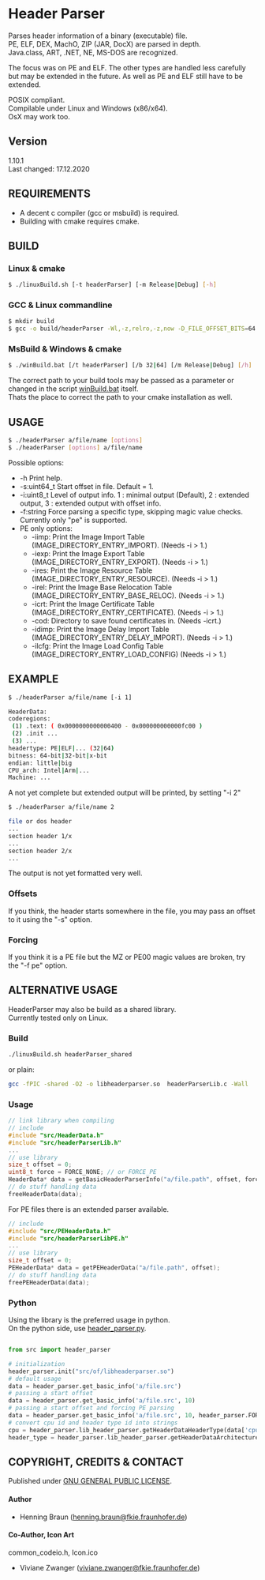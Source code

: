 # Header Parser #
Parses header information of a binary (executable) file.  
PE, ELF, DEX, MachO, ZIP (JAR, DocX) are parsed in depth.  
Java.class, ART, .NET, NE, MS-DOS are recognized.  

The focus was on PE and ELF. 
The other types are handled less carefully but may be extended in the future.
As well as PE and ELF still have to be extended.


POSIX compliant.  
Compilable under Linux and Windows (x86/x64).  
OsX may work too.


## Version ##
1.10.1  
Last changed: 17.12.2020

## REQUIREMENTS ##
- A decent c compiler (gcc or msbuild) is required.  
- Building with cmake requires cmake.  

## BUILD ##
### Linux & cmake ###
```bash
$ ./linuxBuild.sh [-t headerParser] [-m Release|Debug] [-h]  
```

### GCC & Linux commandline ###
```bash
$ mkdir build
$ gcc -o build/headerParser -Wl,-z,relro,-z,now -D_FILE_OFFSET_BITS=64 -Ofast src/headerParser.c  
```

### MsBuild & Windows & cmake ###
```bash
$ ./winBuild.bat [/t headerParser] [/b 32|64] [/m Release|Debug] [/h]
```
The correct path to your build tools may be passed as a parameter or changed in the script [winBuild.bat](winBuild.bat) itself.  
Thats the place to correct the path to your cmake installation as well.

 

## USAGE ##
```bash
$ ./headerParser a/file/name [options]
$ ./headerParser [options] a/file/name
```
Possible options:  
 * -h Print help.
 * -s:uint64_t Start offset in file. Default = 1.
 * -i:uint8_t Level of output info. 1 : minimal output (Default), 2 : extended output, 3 : extended output with offset info.
 * -f:string Force parsing a specific type, skipping magic value checks. Currently only "pe" is supported.
 * PE only options:
   * -iimp: Print the Image Import Table (IMAGE_DIRECTORY_ENTRY_IMPORT). (Needs -i > 1.)
   * -iexp: Print the Image Export Table (IMAGE_DIRECTORY_ENTRY_EXPORT). (Needs -i > 1.)
   * -ires: Print the Image Resource Table (IMAGE_DIRECTORY_ENTRY_RESOURCE). (Needs -i > 1.)
   * -irel: Print the Image Base Relocation Table (IMAGE_DIRECTORY_ENTRY_BASE_RELOC). (Needs -i > 1.)
   * -icrt: Print the Image Certificate Table (IMAGE_DIRECTORY_ENTRY_CERTIFICATE). (Needs -i > 1.)
   * -cod: Directory to save found certificates in. (Needs -icrt.)
   * -idimp: Print the Image Delay Import Table (IMAGE_DIRECTORY_ENTRY_DELAY_IMPORT). (Needs -i > 1.)
   * -ilcfg: Print the Image Load Config Table (IMAGE_DIRECTORY_ENTRY_LOAD_CONFIG) (Needs -i > 1.)
 
## EXAMPLE ##
```bash
$ ./headerParser a/file/name [-i 1]

HeaderData:
coderegions:
 (1) .text: ( 0x0000000000000400 - 0x000000000000fc00 )
 (2) .init ...
 (3) ...
headertype: PE|ELF|... (32|64)
bitness: 64-bit|32-bit|x-bit
endian: little|big
CPU_arch: Intel|Arm|...
Machine: ...
```

A not yet complete but extended output will be printed, by setting "-i 2"
```bash
$ ./headerParser a/file/name 2

file or dos header
...
section header 1/x
...
section header 2/x
...
```
The output is not yet formatted very well.

### Offsets ###
If you think, the header starts somewhere in the file, you may pass an offset to it using the "-s" option.

### Forcing ###
If you think it is a PE file but the MZ or PE00 magic values are broken, try the "-f pe" option.


## ALTERNATIVE USAGE ##
HeaderParser may also be build as a shared library.  
Currently tested only on Linux.

### Build ###
```bash
./linuxBuild.sh headerParser_shared
```
or plain:
```bash
gcc -fPIC -shared -O2 -o libheaderparser.so  headerParserLib.c -Wall 
```

### Usage ###
```c
// link library when compiling
// include
#include "src/HeaderData.h"
#include "src/headerParserLib.h"
...
// use library
size_t offset = 0;
uint8_t force = FORCE_NONE; // or FORCE_PE
HeaderData* data = getBasicHeaderParserInfo("a/file.path", offset, force);
// do stuff handling data
freeHeaderData(data);
```

For PE files there is an extended parser available. 
```c
// include
#include "src/PEHeaderData.h"
#include "src/headerParserLibPE.h"
...
// use library
size_t offset = 0;
PEHeaderData* data = getPEHeaderData("a/file.path", offset);
// do stuff handling data
freePEHeaderData(data);
```

### Python ###
Using the library is the preferred usage in python.  
On the python side, use [header_parser.py](src/header_parser.py).
```python

from src import header_parser

# initialization
header_parser.init("src/of/libheaderparser.so")
# default usage
data = header_parser.get_basic_info('a/file.src')
# passing a start offset
data = header_parser.get_basic_info('a/file.src', 10)
# passing a start offset and forcing PE parsing
data = header_parser.get_basic_info('a/file.src', 10, header_parser.FORCE_PE)
# convert cpu id and header type id into strings
cpu = header_parser.lib_header_parser.getHeaderDataHeaderType(data['cpu'])
header_type = header_parser.lib_header_parser.getHeaderDataArchitecture(data['headertype'])
```

## COPYRIGHT, CREDITS & CONTACT ## 
Published under [GNU GENERAL PUBLIC LICENSE](LICENSE).

#### Author ####
- Henning Braun ([henning.braun@fkie.fraunhofer.de](henning.braun@fkie.fraunhofer.de)) 

#### Co-Author, Icon Art ####
common_codeio.h, Icon.ico
- Viviane Zwanger ([viviane.zwanger@fkie.fraunhofer.de](viviane.zwanger@fkie.fraunhofer.de))
